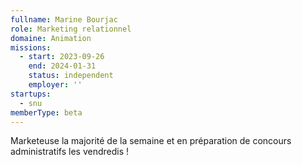 ```yaml
---
fullname: Marine Bourjac
role: Marketing relationnel
domaine: Animation
missions:
  - start: 2023-09-26
    end: 2024-01-31
    status: independent
    employer: ''
startups:
  - snu
memberType: beta
---
```


Marketeuse la majorité de la semaine et en préparation de concours administratifs les vendredis !
